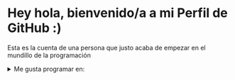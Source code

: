 # Hey hola, bienvenido/a a mi Perfil de GitHub :)
Esta es la cuenta de una persona que justo acaba de empezar en el mundillo de la programación


<details>
<summary>Me gusta programar en:</summary>

<ul>
  <li>CSS/HTML</li>
  <li>Java Script</li>
  <li>Python</li>
</ul>

</details>



<!--
**JuanIgnaso/JuanIgnaso** is a ✨ _special_ ✨ repository because its `README.md` (this file) appears on your GitHub profile.

Here are some ideas to get you started:

- 🔭 I’m currently working on ...
- 🌱 I’m currently learning ...
- 👯 I’m looking to collaborate on ...
- 🤔 I’m looking for help with ...
- 💬 Ask me about ...
- 📫 How to reach me: ...
- 😄 Pronouns: ...
- ⚡ Fun fact: ...
-->
